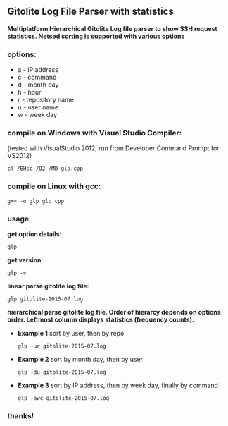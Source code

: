 ## Gitolite Log File Parser with statistics
**Multiplatform Hierarchical Gitolite Log file parser to show SSH request statistics. Netsed sorting is supported with various options**
### options:
* a - IP address
* c - command
* d - month day
* h - hour
* r - repository name
* u - user name
* w - week day

### compile on Windows with Visual Studio Compiler:
(tested with VisualStudio 2012, run from Developer Command Prompt for VS2012)
  ```
  cl /EHsc /O2 /MD glp.cpp
  ```
### compile on Linux with gcc:
  ```
  g++ -o glp glp.cpp
  ```
### usage

**get option details:**
  ```
  glp
  ```
**get version:**
  ```
  glp -v
  ```

**linear parse gitolite log file:**
  ```
  glp gitolite-2015-07.log
  ```

**hierarchical parse gitolite log file. Order of hierarcy depends on options order. Leftmost column displays statistics (frequency counts).**

* **Example 1** sort by user, then by repo  
  ```
  glp -ur gitolite-2015-07.log
  ```
* **Example 2** sort by month day, then by user  
  ```
  glp -du gitolite-2015-07.log
  ```
* **Example 3** sort by IP address, then by week day, finally by command  
  ```
  glp -awc gitolite-2015-07.log
  ```

### thanks!
